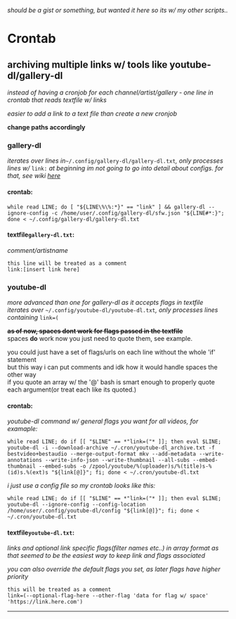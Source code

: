 _should be a gist or something, but wanted it here so its w/ my other scripts.._
# Crontab

## archiving multiple links w/ tools like youtube-dl/gallery-dl

_instead of having a cronjob for each channel/artist/gallery - one line in crontab that reads textfile w/ links_

_easier to add a link to a text file than create a new cronjob_

**change paths accordingly**


### gallery-dl

_iterates over lines in_`~/.config/gallery-dl/gallery-dl.txt`_, only processes lines w/_ `link:` _at beginning_
_im not going to go into detail about configs. for that, see wiki [here](https://github.com/mikf/gallery-dl/tree/master/docs)_

#### crontab:

```
while read LINE; do [ "${LINE\%\%:*}" == "link" ] && gallery-dl --ignore-config -c /home/user/.config/gallery-dl/sfw.json "${LINE#*:}"; done < ~/.config/gallery-dl/gallery-dl.txt
```

#### textfile`gallery-dl.txt`:

_comment/artistname_

`this line will be treated as a comment`
<br>`link:[insert link here]`


### youtube-dl

_more advanced than one for gallery-dl as it accepts flags in textfile_
<br>_iterates over_ `~/.config/youtube-dl/youtube-dl.txt`_, only processes lines containing_ `link=(`

~~**as of now, spaces dont work for flags passed in the textfile**~~
<br>spaces **do** work now you just need to quote them, see example.

you could just have a set of flags/urls on each line without the whole 'if' statement
<br>but this way i can put comments and idk how it would handle spaces the other way
<br>if you quote an array w/ the '@' bash is smart enough to properly quote each argument(or treat each like its quoted.)

#### crontab:

_youtube-dl command w/ general flags you want for all videos, for examaple:_

```
while read LINE; do if [[ "$LINE" == *"link=("* ]]; then eval $LINE; youtube-dl -i --download-archive ~/.cron/youtube-dl_archive.txt -f bestvideo+bestaudio --merge-output-format mkv --add-metadata --write-annotations --write-info-json --write-thumbnail --all-subs --embed-thumbnail --embed-subs -o /zpool/youtube/%(uploader)s/%(title)s-%(id)s.%(ext)s "${link[@]}"; fi; done < ~/.cron/youtube-dl.txt
```
_i just use a config file so my crontab looks like this:_
```
while read LINE; do if [[ "$LINE" == *"link=("* ]]; then eval $LINE; youtube-dl --ignore-config --config-location /home/user/.config/youtube-dl/config "${link[@]}"; fi; done < ~/.cron/youtube-dl.txt
```

#### textfile`youtube-dl.txt`:

_links and optional link specific flags(filter names etc..) in array format as that seemed to be the easiest way to keep link and flags associated_

_you can also override the default flags you set, as later flags have higher priority_

`this will be treated as a comment`
<br>`link=(--optional-flag-here --other-flag 'data for flag w/ space' 'https://link.here.com')`
<hr>
